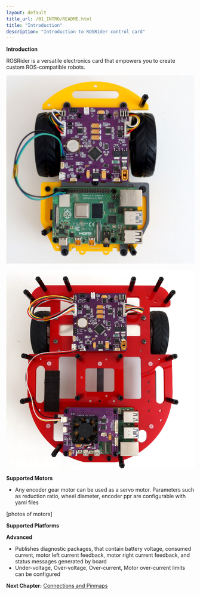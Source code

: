 ```yaml
---
layout: default
title_url: /01_INTRO/README.html
title: "Introduction"
description: "Introduction to ROSRider control card"
---
```


**Introduction**

ROSRider is a versatile electronics card that empowers you to create custom ROS-compatible robots.

![ROSRider application project](../images/sorcerer_rosrider.jpg)

![CARETTA application project](../images/caretta_with_ros2rpi.jpg)


**Supported Motors**

- Any encoder gear motor can be used as a servo motor. Parameters such as reduction ratio, wheel diameter, encoder ppr are configurable with yaml files


[photos of motors]

**Supported Platforms**


**Advanced**

- Publishes diagnostic packages, that contain battery voltage, consumed current, motor left current feedback, motor right current feedback, and status messages generated by board
- Under-voltage, Over-voltage, Over-current, Motor over-current limits can be configured

__Next Chapter:__ [Connections and Pinmaps](../02_PINMAP/README.md)